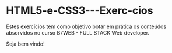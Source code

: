 # HTML5-e-CSS3---Exerc-cios

Estes exercícios tem como objetivo botar em prática os conteúdos absorvidos no curso B7WEB - FULL STACK Web developer.

Seja bem vindo!
